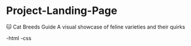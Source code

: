 # Project-Landing-Page
🐱 Cat Breeds Guide
A visual showcase of feline varieties and their quirks

-html
-css
